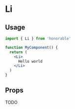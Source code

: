 # Li

## Usage

```jsx
import { Li } from 'honorable'

function MyComponent() {
  return (
    <Li>
      Hello world
    </Li>
  )
}
```

## Props

TODO
